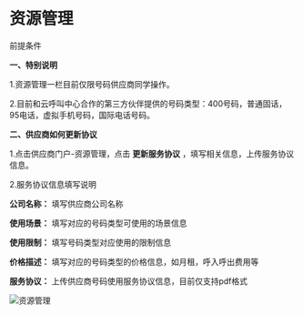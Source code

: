 资源管理 
=========================

前提条件

**一、特别说明** 

1.资源管理一栏目前仅限号码供应商同学操作。

2.目前和云呼叫中心合作的第三方伙伴提供的号码类型：400号码，普通固话，95电话，虚拟手机号码，国际电话号码。



**二、供应商如何更新协议** 

1.点击供应商门户-资源管理，点击 **更新服务协议** ，填写相关信息，上传服务协议信息。

2.服务协议信息填写说明

**公司名称：** 填写供应商公司名称

**使用场景：** 填写对应的号码类型可使用的场景信息

**使用限制：** 填写号码类型对应使用的限制信息

**价格描述：** 填写对应的号码类型的价格信息，如月租，呼入呼出费用等

**服务协议：** 上传供应商号码使用服务协议信息，目前仅支持pdf格式

![资源管理](https://static-aliyun-doc.oss-accelerate.aliyuncs.com/assets/img/zh-CN/8267877161/p261216.png) 





